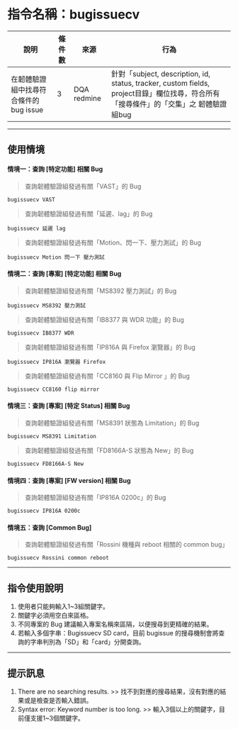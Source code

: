 # 指令名稱：bugissuecv

| 說明 | 條件數 | 來源 | 行為 |
| --- | --- | --- | --- |
| 在韌體驗證組中找尋符合條件的bug issue | 3 | DQA redmine | 針對「subject, description, id, status, tracker, custom fields, project目錄」欄位找尋，符合所有「搜尋條件」的「交集」之 韌體驗證組bug |

---

## 使用情境

#### 情境一：查詢 \[特定功能\] 相關 Bug

> 查詢韌體驗證組發過有關「VAST」的 Bug

```
bugissuecv VAST
```

> 查詢韌體驗證組發過有關「延遲、lag」的 Bug

```
bugissuecv 延遲 lag
```

> 查詢韌體驗證組發過有關「Motion、閃一下、壓力測試」的 Bug

```
bugissuecv Motion 閃一下 壓力測試
```

#### 

#### 情境二：查詢 \[專案\] \[特定功能\] 相關 Bug

> 查詢韌體驗證組發過有關「MS8392 壓力測試」的 Bug

```
bugissuecv MS8392 壓力測試
```

> 查詢韌體驗證組發過有關「IB8377 與 WDR 功能」的 Bug

```
bugissuecv IB8377 WDR
```

> 查詢韌體驗證組發過有關「IP816A 與 Firefox 瀏覽器」的 Bug

```
bugissuecv IP816A 瀏覽器 Firefox
```

> 查詢韌體驗證組發過有關「CC8160 與 Flip Mirror 」的 Bug

```
bugissuecv CC8160 flip mirror
```

#### 

#### 情境三：查詢 \[專案\] \[特定 Status\] 相關 Bug

> 查詢韌體驗證組發過有關「MS8391 狀態為 Limitation」的 Bug

```
bugissuecv MS8391 Limitation
```

> 查詢韌體驗證組發過有關「FD8166A-S 狀態為 New」的 Bug

```
bugissuecv FD8166A-S New
```



#### 情境四：查詢 \[專案\] \[FW version\] 相關 Bug

> 查詢韌體驗證組發過有關「IP816A 0200c」的 Bug

```
bugissuecv IP816A 0200c
```

#### 

#### 情境五：查詢 \[Common Bug\]

> 查詢韌體驗證組發過有關「Rossini 機種與 reboot 相關的 common bug」

```
bugissuecv Rossini common reboot
```



---

## 指令使用說明

1. 使用者只能夠輸入1~3組關鍵字。
2. 關鍵字必須用空白來區格。
3. 不同專案的 Bug 建議輸入專案名稱來區隔，以便搜尋到更精確的結果。
4. 若輸入多個字串：Bugissuecv SD card，目前 bugissue 的搜尋機制會將查詢的字串判別為「SD」和「card」分開查詢。



---

## 提示訊息

1. There are no searching results. &gt;&gt; 找不到對應的搜尋結果，沒有對應的結果或是檢查是否輸入錯誤。
2. Syntax error: Keyword number is too long. &gt;&gt; 輸入3個以上的關鍵字，目前僅支援1~3個關鍵字。




